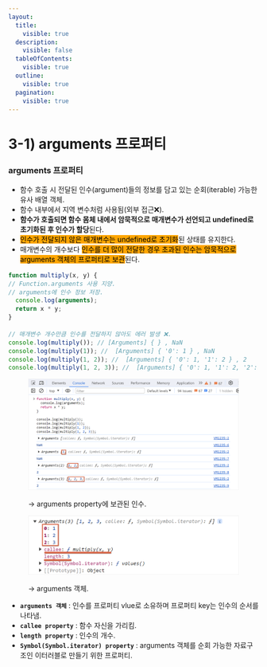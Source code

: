 ```yaml
---
layout:
  title:
    visible: true
  description:
    visible: false
  tableOfContents:
    visible: true
  outline:
    visible: true
  pagination:
    visible: true
---
```


# 3-1) arguments 프로퍼티

### arguments 프로퍼티

* 함수 호출 시 전달된 인수(argument)들의 정보를 담고 있는 순회(iterable) 가능한 유사 배열 객체.
* 함수 내부에서 지역 변수처럼 사용됨(외부 접근❌).
* **함수가 호출되면 함수 몸체 내에서 암묵적으로 매개변수가 선언되고 undefined로 초기화된 후 인수가 할당**된다.
* <mark style="background-color:orange;">인수가 전달되지 않은 매개변수는 undefined로 초기화</mark>된 상태를 유지한다.
* 매개변수의 개수보다 <mark style="background-color:orange;">인수를 더 많이 전달한 경우 초과된 인수는 암묵적으로 arguments 객체의 프로퍼티로 보관</mark>된다.

```javascript
function multiply(x, y) {
// Function.arguments 사용 지양.
// arguments에 인수 정보 저장.
  console.log(arguments);
  return x * y;
}

// 매개변수 개수만큼 인수를 전달하지 않아도 에러 발생 ❌.
console.log(multiply()); // [Arguments] { } , NaN
console.log(multiply(1)); //  [Arguments] { '0': 1 } , NaN
console.log(multiply(1, 2)); //  [Arguments] { '0': 1, '1': 2 } , 2
console.log(multiply(1, 2, 3)); //  [Arguments] { '0': 1, '1': 2, '2': 3 } , 2
```

<div align="left">

<figure><img src="../../../.gitbook/assets/2024-01-17 17 48 20.png" alt=""><figcaption><p>→ arguments property에 보관된 인수.</p></figcaption></figure>

</div>

<div align="left">

<figure><img src="../../../.gitbook/assets/2024-01-17 17 58 37.png" alt="" width="563"><figcaption><p>→ arguments 객체.</p></figcaption></figure>

</div>

* **`arguments 객체`** : 인수를 프로퍼티 vlue로 소유하며 프로퍼티 key는 인수의 순서를 나타냄.
* **`callee property`** : 함수 자신을 가리킴.
* **`length property`** : 인수의 개수.
* **`Symbol(Symbol.iterator) property`** : arguments 객체를 순회 가능한 자료구조인 이터러블로 만들기 위한 프로퍼티.
